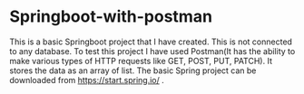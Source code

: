 # Springboot-with-postman
This is a basic Springboot project that I have created. This is not connected to any database. To test this project I have used Postman(It has the ability to make various types of HTTP requests like GET, POST, PUT, PATCH).
It stores the data as an array of list.
The basic Spring project can be downloaded from https://start.spring.io/ .
